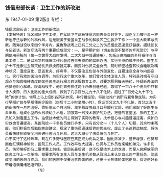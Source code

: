 ### 钱信忠部长谈：卫生工作的新改进
东
1947-01-09
第2版()
专栏：

    钱信忠部长谈：卫生工作的新改进
    【本报特讯】我区部队卫生工作，在军区卫生部长钱信忠同志亲自领导下，现正全力推行着一种新治疗法与新的外科作风，这是服务于爱国自卫战争的解放区卫生救护工作上一个重大改革与贡献。陇海战役以来四个半月内，冀鲁豫战场上已有三分之二的伤员借此迅速重获健康。据钱部长与记者谈，新治疗法有两个重要组成部分：一、是早期扩创（切去伤部不整齐的坏死部分）与早期使用＠胺剂（第一次世界大战时发明，二次大战中普遍使用），包括正确精细的外科操作与消毒工作；二、是以科学的临床工作代替过去每天换药的腐旧办法，实行少换药或不换药。医生与护士不是像过去每天给伤员换换药就完事，而要对伤员完全负责，随时细密检查其饮食睡眠及精神状况，温度变化、是否发炎、疼痛等，不仅要注意伤部与外部变化，且要注意全身与内部变化，实行有效的医治与调养。为实行这个重大改革，他们曾对全体卫生人员，特别是对抱有守旧观点与和尚撞钟态度的某些医生进行艰苦的说服教育工作。对要求照例每天换药，怀疑新办法的伤员也耐心解说。陇海战役中，他们首先抓住两个所来创造经验，取得了一百八十个伤员中只有廿人换药、四人化脓的重大成绩，做到了几乎百分之九十八不化脓，超过了“百分之九十不化脓”的原计划。领导上马上组织各所来参观，并传播经验，将运动推广到所有冀鲁豫医院。为实行早期扩创与早期使用＠胺剂（伤后十二小时至卅小时），保证百分之九十不化脓，百分之五十的新伤在一月内治好、骨折伤三个月治好、减少残废等战斗口号顺利实现，他们采取了好医生亲自出马，组成小型的火线流动手术组，加强第一线技术救护的办法，把营的甚至团、旅的卫生人员加入到连里去工作。这使技术低的同志得到了实际的教育，技术信心与兴趣普遍提高，救护的实效也普遍提高。某医院给一千多伤员施行手术，只有百分之一（十几个人）切腿，其余均未残废。他们积极向后勤指挥部建议，规定了重伤员迅速后转的优先权，废止了长途转运制度，将伤员很快转到较安全地带进行医治与休息，这大大减少了伤员痛苦与死亡。
    由于实行了这种改革，现在许多野战医院已真正成为伤兵之家。因化脓减少，营养增强，伤员都面色红润精神愉快，医院工作人员，工作效率也大提高，伤员与工作员也亲睦如弟兄。许多伤员，伤势略好即马上要求重上前线。钱部长最后说：这不仅是技术上的改进，而是人民解放军的医务工作上一次革命。他要求所有卫生人员与卫生机关都从政治上来认识自己的严重任务，彻底改变旧的思想与作风。我们的医院不仅要治愈肉体的伤，还要十分热情的体贴伤员，保证伤好者带着饱满情绪迅速归队。
                  （东）
